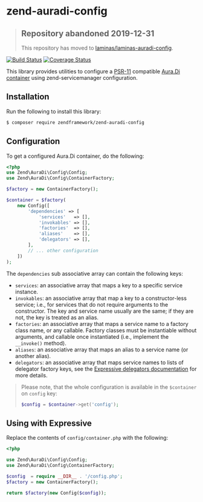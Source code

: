 # zend-auradi-config

> ## Repository abandoned 2019-12-31
>
> This repository has moved to [laminas/laminas-auradi-config](https://github.com/laminas/laminas-auradi-config).

[![Build Status](https://secure.travis-ci.org/zendframework/zend-auradi-config.svg?branch=master)](https://secure.travis-ci.org/zendframework/zend-auradi-config)
[![Coverage Status](https://coveralls.io/repos/github/zendframework/zend-auradi-config/badge.svg?branch=master)](https://coveralls.io/github/zendframework/zend-auradi-config?branch=master)

This library provides utilities to configure
a [PSR-11](http://www.php-fig.org/psr/psr-11/) compatible
[Aura.Di container](https://github.com/auraphp/Aura.Di)
using zend-servicemanager configuration.

## Installation

Run the following to install this library:

```bash
$ composer require zendframework/zend-auradi-config
```

## Configuration

To get a configured Aura.Di container, do the following:

```php
<?php
use Zend\AuraDi\Config\Config;
use Zend\AuraDi\Config\ContainerFactory;

$factory = new ContainerFactory();

$container = $factory(
    new Config([
        'dependencies' => [
            'services'   => [],
            'invokables' => [],
            'factories'  => [],
            'aliases'    => [],
            'delegators' => [],
        ],
        // ... other configuration
    ])
);
```

The `dependencies` sub associative array can contain the following keys:

- `services`: an associative array that maps a key to a specific service instance.
- `invokables`: an associative array that map a key to a constructor-less
  service; i.e., for services that do not require arguments to the constructor.
  The key and service name usually are the same; if they are not, the key is
  treated as an alias.
- `factories`: an associative array that maps a service name to a factory class
  name, or any callable. Factory classes must be instantiable without arguments,
  and callable once instantiated (i.e., implement the `__invoke()` method).
- `aliases`: an associative array that maps an alias to a service name (or
  another alias).
- `delegators`: an associative array that maps service names to lists of
  delegator factory keys, see the
  [Expressive delegators documentation](https://docs.zendframework.com/zend-servicemanager/delegators/)
  for more details.

> Please note, that the whole configuration is available in the `$container`
> on `config` key:
>
> ```php
> $config = $container->get('config');
> ```

## Using with Expressive

Replace the contents of `config/container.php` with the following:

```php
<?php

use Zend\AuraDi\Config\Config;
use Zend\AuraDi\Config\ContainerFactory;

$config  = require __DIR__ . '/config.php';
$factory = new ContainerFactory();

return $factory(new Config($config));
```
